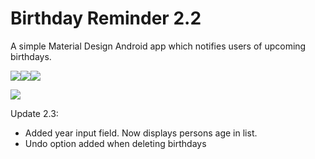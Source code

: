 # Birthday Reminder 2.2
A simple Material Design Android app which notifies users of upcoming birthdays.

![](http://i.imgur.com/zcF2X4Z.png)![](http://i.imgur.com/PaiXGEV.png)![](http://i.imgur.com/yC20tDa.png)

[<img src="http://i.imgur.com/aL8bBy5.png?1">](https://play.google.com/store/apps/details?id=website.julianrosser.birthdays)

Update 2.3:

- Added year input field. Now displays persons age in list.
- Undo option added when deleting birthdays
